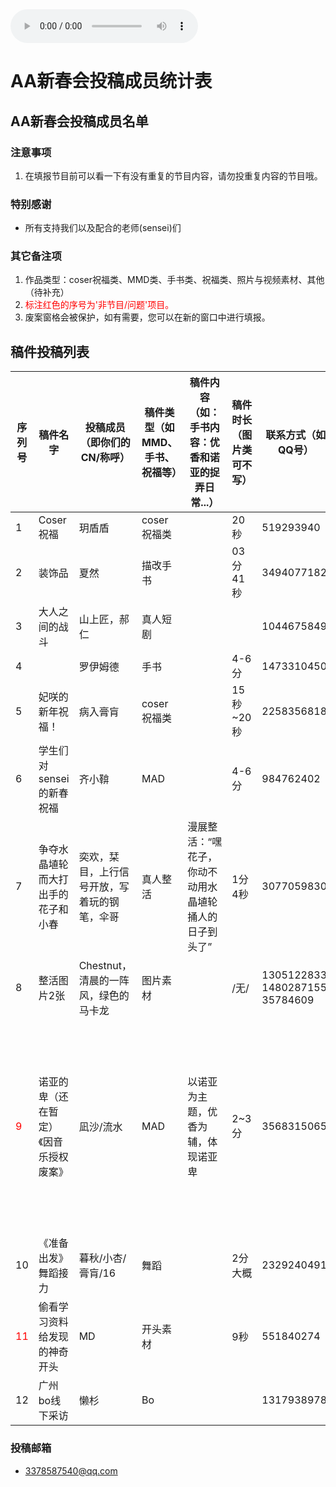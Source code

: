 <audio controls>
  <source src="/music/Hello to Halo.mp3" type="audio/mpeg">
  您的浏览器不支持 audio 元素，请更换浏览器或者发送电子邮件到：admin@schale.us.kg或者admin@xingying.us.kg寻求帮助。
</audio>


# AA新春会投稿成员统计表

## AA新春会投稿成员名单

### 注意事项
1. 在填报节目前可以看一下有没有重复的节目内容，请勿投重复内容的节目哦。

### 特别感谢
- 所有支持我们以及配合的老师(sensei)们

### 其它备注项
1. 作品类型：coser祝福类、MMD类、手书类、祝福类、照片与视频素材、其他（待补充）
2. <span style="color: red;">标注红色的序号为'非节目/问题'项目。</span>
3. 废案窗格会被保护，如有需要，您可以在新的窗口中进行填报。

## 稿件投稿列表

| 序列号 | 稿件名字 | 投稿成员（即你们的CN/称呼） | 稿件类型（如MMD、手书、祝福等） | 稿件内容（如：手书内容：优香和诺亚的捉弄日常...） | 稿件时长（图片类可不写） | 联系方式（如QQ号） | 处理（是否通过） | 需求 | 备注 |
| ------ | -------- | ---------------------------- | -------------------------------- | ---------------------------------------------------- | ----------------------- | ------------------- | ---------------- | ---- | ---- |
| 1      | Coser祝福 | 玥盾盾                       | coser祝福类                     |                                                     | 20秒                   | 519293940          | 是               |      |      |
| 2      | 装饰品    | 夏然                         | 描改手书                        |                                                     | 03分41秒               | 3494077182         | 是               |      |      |
| 3      | 大人之间的战斗 | 山上匠，郝仁                 | 真人短剧                        |                                                     |                        | 1044675849         |                  |      |      |
| 4      |           | 罗伊姆德                     | 手书                            |                                                     | 4-6分                  | 1473310450         |                  |      |      |
| 5      | 妃咲的新年祝福！ | 病入膏肓                   | coser祝福类                     |                                                     | 15秒~20秒              | 2258356818         | 是               |      |      |
| 6      | 学生们对sensei的新春祝福 | 齐小鞥             | MAD                             |                                                     | 4-6分                  | 984762402          |                  |      |      |
| 7      | 争夺水晶埴轮而大打出手的花子和小春 | 奕欢，栞目，上行信号开放，写着玩的钢笔，伞哥 | 真人整活 | 漫展整活：“嘿花子，你动不动用水晶埴轮捅人的日子到头了” | 1分4秒                | 3077059830         | 是               |      |      |
| 8      | 整活图片2张 | Chestnut，清晨的一阵风，绿色的马卡龙 | 图片素材 |                                                     | /无/                   | 1305122833, 1480287155, 35784609 |                  |      |      |
| <span style="color: red;">9</span> | 诺亚的卑（还在暂定）《因音乐授权废案》 | 凪沙/流水 | MAD | 以诺亚为主题，优香为辅，体现诺亚卑 | 2~3分                  | 3568315065         |                  | 要会ae的 | 此窗格由于版权原因已废弃，如有需要可填新窗格进行填报 |
| 10     | 《准备出发》舞蹈接力 | 暮秋/小杏/膏肓/16           | 舞蹈                            |                                                     | 2分大概                | 2329240491         |                  |      |      |
| <span style="color: red;">11</span>     | 偷看学习资料给发现的神奇开头 | MD                      | 开头素材                        |                                                     | 9秒                    | 551840274          |                  |      |      |
| 12     | 广州bo线下采访 | 懒杉                        | Bo                              |                                                     |                        | 1317938978         |                  |      |      |

### 投稿邮箱
- 3378587540@qq.com

